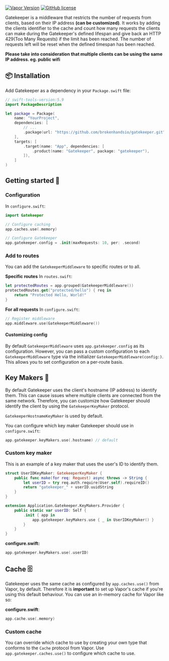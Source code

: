 
[![Vapor Version](https://img.shields.io/badge/Vapor-4-30B6FC.svg)](http://vapor.codes)
[![GitHub license](https://img.shields.io/badge/license-MIT-blue.svg)](https://raw.githubusercontent.com/nodes-vapor/gatekeeper/master/LICENSE)

Gatekeeper is a middleware that restricts the number of requests from clients, based on their IP address **(can be customized)**.
It works by adding the clients identifier to the cache and count how many requests the clients can make during the Gatekeeper's defined lifespan and give back an HTTP 429(Too Many Requests) if the limit has been reached. The number of requests left will be reset when the defined timespan has been reached.

**Please take into consideration that multiple clients can be using the same IP address. eg. public wifi**


## 📦 Installation

Add Gatekeeper as a dependency in your `Package.swift` file:

```swift
// swift-tools-version:5.9
import PackageDescription

let package = Package(
    name: "YourProject",
    dependencies: [
        // ...
        .package(url: "https://github.com/brokenhandsio/gatekeeper.git", branch: "main"),
    ],
    targets: [
        .target(name: "App", dependencies: [
            .product(name: "Gatekeeper", package: "gatekeeper"),
        ]),
    ]
)
```

## Getting started 🚀

### Configuration

In `configure.swift`:
```swift
import Gatekeeper

// Configure caching
app.caches.use(.memory)

// Configure Gatekeeper
app.gatekeeper.config = .init(maxRequests: 10, per: .second)
```

### Add to routes

You can add the `GatekeeperMiddleware` to specific routes or to all.

**Specific routes**
In `routes.swift`:
```swift
let protectedRoutes = app.grouped(GatekeeperMiddleware())
protectedRoutes.get("protected/hello") { req in
    return "Protected Hello, World!"
}
```

**For all requests**
In `configure.swift`:
```swift
// Register middleware
app.middleware.use(GatekeeperMiddleware())
```

#### Customizing config
By default `GatekeeperMiddleware` uses `app.gatekeeper.config` as its configuration.
However, you can pass a custom configuration to each `GatekeeperMiddleware` type via the initializer
`GatekeeperMiddleware(config:)`. This allows you to set configuration on a per-route basis.

## Key Makers 🔑
By default Gatekeeper uses the client's hostname (IP address) to identify them. This can cause issues where multiple clients are connected from the same network. Therefore, you can customize how Gatekeeper should identify the client by using the `GatekeeperKeyMaker` protocol.

`GatekeeperHostnameKeyMaker` is used by default.

You can configure which key maker Gatekeeper should use in `configure.swift`:
```swift
app.gatekeeper.keyMakers.use(.hostname) // default
```

### Custom key maker
This is an example of a key maker that uses the user's ID to identify them.
```swift
struct UserIDKeyMaker: GatekeeperKeyMaker {
    public func make(for req: Request) async throws -> String {
        let userID = try req.auth.require(User.self).requireID()        
        return "gatekeeper_" + userID.uuidString
    }
}
```

```swift
extension Application.Gatekeeper.KeyMakers.Provider {
    public static var userID: Self {
        .init { app in
            app.gatekeeper.keyMakers.use { _ in UserIDKeyMaker() }
        }
    }
}
```
**configure.swift:**
```swift
app.gatekeeper.keyMakers.use(.userID)
```

## Cache 🗄
Gatekeeper uses the same cache as configured by `app.caches.use()` from Vapor, by default.
Therefore it is **important** to set up Vapor's cache if you're using this default behaviour. You can use an in-memory cache for Vapor like so:

**configure.swift**:
```swift
app.cache.use(.memory)
```

### Custom cache
You can override which cache to use by creating your own type that conforms to the `Cache` protocol from Vapor. Use `app.gatekeeper.caches.use()` to configure which cache to use.
